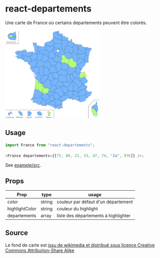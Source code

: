 # react-departements

Une carte de France où certains departements peuvent être colorés.

<img src="./demo.png" alt="demo" width="300"/>

## Usage

```js
import France from "react-departements";

<France departements={[75, 89, 21, 33, 47, 74, "2a", 976]} />;
```

See [example/src](./example/src).

## Props

| Prop           | type   | usage                                |
| -------------- | ------ | ------------------------------------ |
| color          | string | couleur par défaut d'un département  |
| highlightColor | string | couleur du highlight                 |
| departements   | array  | liste des départements à highlighter |

## Source

Le fond de carte est [issu de wikimedia et distribué sous licence Creative Commons Attribution-Share Alike](https://commons.wikimedia.org/wiki/File:Communes_france-fr.svg)
